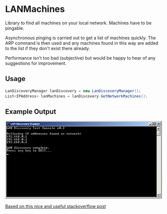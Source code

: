 LANMachines
===========

Library to find all machines on your local network.
Machines have to be pingable.

Asynchronous pinging is carried out to get a list of machines quickly.
The ARP command is then used and any machines found in this way are added to the list if they don't exist there already.

Performance isn't too bad (subjective) but would be happy to hear of any suggestions for improvement.

Usage
-----

```c#
LanDiscoveryManager lanDiscovery = new LanDiscoveryManager();
List<IPAddress> lanMachines = lanDiscovery.GetNetworkMachines();
```
Example Output
--------------

![run image](./assets/lanConsoleRun.PNG "Example Run")

[Based on this nice and useful stackoverflow post](http://stackoverflow.com/questions/4042789/how-to-get-ip-of-all-hosts-in-lan)
